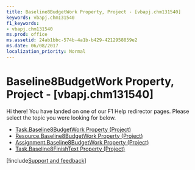 ```yaml
---
title: Baseline8BudgetWork Property, Project - [vbapj.chm131540]
keywords: vbapj.chm131540
f1_keywords:
- vbapj.chm131540
ms.prod: office
ms.assetid: 24ab1bbc-574b-4a1b-b429-4212958859e2
ms.date: 06/08/2017
localization_priority: Normal
---
```



# Baseline8BudgetWork Property, Project - [vbapj.chm131540]

Hi there! You have landed on one of our F1 Help redirector pages. Please select the topic you were looking for below.

- [Task.Baseline8BudgetWork Property (Project)](https://msdn.microsoft.com/library/49e15be6-b20d-9db2-e44c-000f87a82dd8%28Office.15%29.aspx)
- [Resource.Baseline8BudgetWork Property (Project)](https://msdn.microsoft.com/library/ea76d503-aea8-93b4-d573-03608f0e4329%28Office.15%29.aspx)
- [Assignment.Baseline8BudgetWork Property (Project)](https://msdn.microsoft.com/library/b4f81a07-1442-bcec-867e-86ae9af8c207%28Office.15%29.aspx)
- [Task.Baseline8FinishText Property (Project)](https://msdn.microsoft.com/library/65704781-ed05-4127-ed76-8b3781c6bff3%28Office.15%29.aspx)

[!include[Support and feedback](~/includes/feedback-boilerplate.md)]